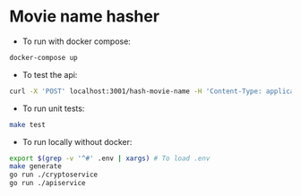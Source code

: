 # Movie name hasher

- To run with docker compose:
```sh
docker-compose up
```

- To test the api:
```sh
curl -X 'POST' localhost:3001/hash-movie-name -H 'Content-Type: application/json' -d '{"name":"Test movie"}' 
```

- To run unit tests:
```sh
make test
```


- To run locally without docker:
```sh
export $(grep -v '^#' .env | xargs) # To load .env
make generate
go run ./cryptoservice
go run ./apiservice
```
